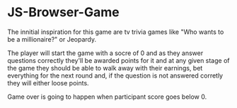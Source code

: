 # JS-Browser-Game

The innitial inspiration for this game are tv trivia games like "Who wants to be a millionaire?" or Jeopardy.

The player will start the game with a socre of 0 and as they answer questions correctly they'll be awarded points for it and at any given stage of the game they should be able to walk away with their earnings, bet everything for the next round and, if the question is not answered corretly they will either loose points.

Game over is going to happen when participant score goes below 0.
